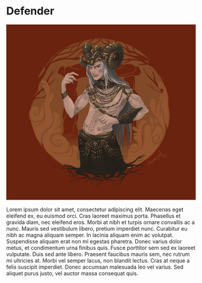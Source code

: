 # Defender

![](../../.gitbook/assets/c84aaa4cf4e6062a05dd9e6144eb1765.jpg)

Lorem ipsum dolor sit amet, consectetur adipiscing elit. Maecenas eget eleifend ex, eu euismod orci. Cras laoreet maximus porta. Phasellus et gravida diam, nec eleifend eros. Morbi at nibh et turpis ornare convallis ac a nunc. Mauris sed vestibulum libero, pretium imperdiet nunc. Curabitur eu nibh ac magna aliquam semper. In lacinia aliquam enim ac volutpat. Suspendisse aliquam erat non mi egestas pharetra. Donec varius dolor metus, et condimentum urna finibus quis. Fusce porttitor sem sed ex laoreet vulputate. Duis sed ante libero. Praesent faucibus mauris sem, nec rutrum mi ultricies at. Morbi vel semper lacus, non blandit lectus. Cras at neque a felis suscipit imperdiet. Donec accumsan malesuada leo vel varius. Sed aliquet purus justo, vel auctor massa consequat quis.
